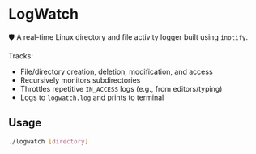 # LogWatch

🛡️ A real-time Linux directory and file activity logger built using `inotify`.

Tracks:
- File/directory creation, deletion, modification, and access
- Recursively monitors subdirectories
- Throttles repetitive `IN_ACCESS` logs (e.g., from editors/typing)
- Logs to `logwatch.log` and prints to terminal

## Usage

```bash
./logwatch [directory]


